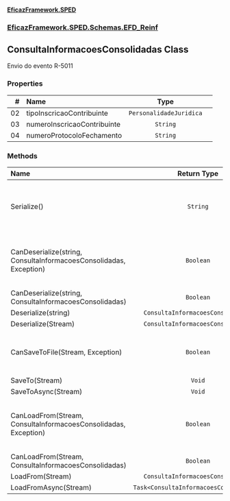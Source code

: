 #### [EficazFramework.SPED](EficazFrameworkSPED.md 'EficazFramework SPED')
### [EficazFramework.SPED.Schemas.EFD_Reinf](EficazFramework.SPED.Schemas.EFD_Reinf.md 'EficazFramework.SPED.Schemas.EFD_Reinf')

## ConsultaInformacoesConsolidadas Class

Envio do evento R-5011
### Properties

| # | Name | Type | |
| ---: | :--- | :---: | :--- |
| 02 | tipoInscricaoContribuinte | `PersonalidadeJuridica` |  |
| 03 | numeroInscricaoContribuinte | `String` |  |
| 04 | numeroProtocoloFechamento | `String` |  |
### Methods

| Name | Return Type | |
| :--- | :---: | :--- |
| Serialize() | `String` | Serializes current TNfeProc object into an XML document |
| CanDeserialize(string, ConsultaInformacoesConsolidadas, Exception) | `Boolean` | Deserializes workflow markup into an TNfeProc object |
| CanDeserialize(string, ConsultaInformacoesConsolidadas) | `Boolean` |  |
| Deserialize(string) | `ConsultaInformacoesConsolidadas` |  |
| Deserialize(Stream) | `ConsultaInformacoesConsolidadas` |  |
| CanSaveToFile(Stream, Exception) | `Boolean` | Serializes current TNfeProc object into file |
| SaveTo(Stream) | `Void` |  |
| SaveToAsync(Stream) | `Void` |  |
| CanLoadFrom(Stream, ConsultaInformacoesConsolidadas, Exception) | `Boolean` | Deserializes xml markup from file into an TNfeProc object |
| CanLoadFrom(Stream, ConsultaInformacoesConsolidadas) | `Boolean` |  |
| LoadFrom(Stream) | `ConsultaInformacoesConsolidadas` |  |
| LoadFromAsync(Stream) | `Task<ConsultaInformacoesConsolidadas>` |  |
